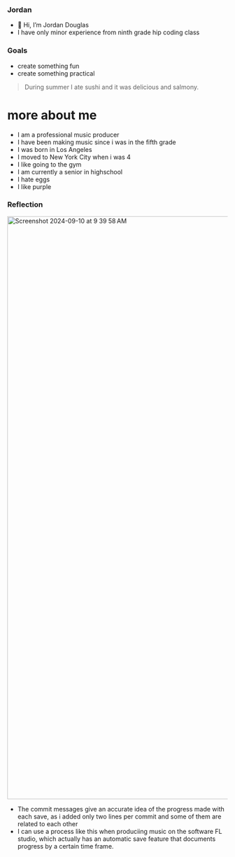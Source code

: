 ### Jordan 
- 👋 Hi, I’m Jordan Douglas
- I have only minor experience from ninth grade hip coding class
### Goals
- create something fun
- create something practical
> During summer I ate sushi and it was delicious and salmony.
# more about me
- I am a professional music producer
- I have been making music since i was in the fifth grade
- I was born in Los Angeles
- I moved to New York City when i was 4
- I like going to the gym
- I am currently a senior in highschool
- I hate eggs
- I like purple
### Reflection

<img width="1332" alt="Screenshot 2024-09-10 at 9 39 58 AM" src="https://github.com/user-attachments/assets/56ce9d3c-d2cb-49ae-b210-8cf24a0ab915">

- The commit messages give an accurate idea of the progress made with each save, as i added only two lines per commit and some of them are related to each other
- I can use a process like this when produciing music on the software FL studio, which actually has an automatic save feature that documents progress by a certain time frame.

